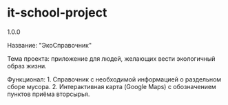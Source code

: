 # it-school-project
1.0.0

Название: "ЭкоСправочник"

Тема проекта: приложение для людей, желающих вести экологичный образ жизни. 

Функционал:
    1. Справочник с необходимой информацией о раздельном сборе мусора.
    2. Интерактивная карта (Google Maps) с обозначением пунктов приёма вторсырья.
